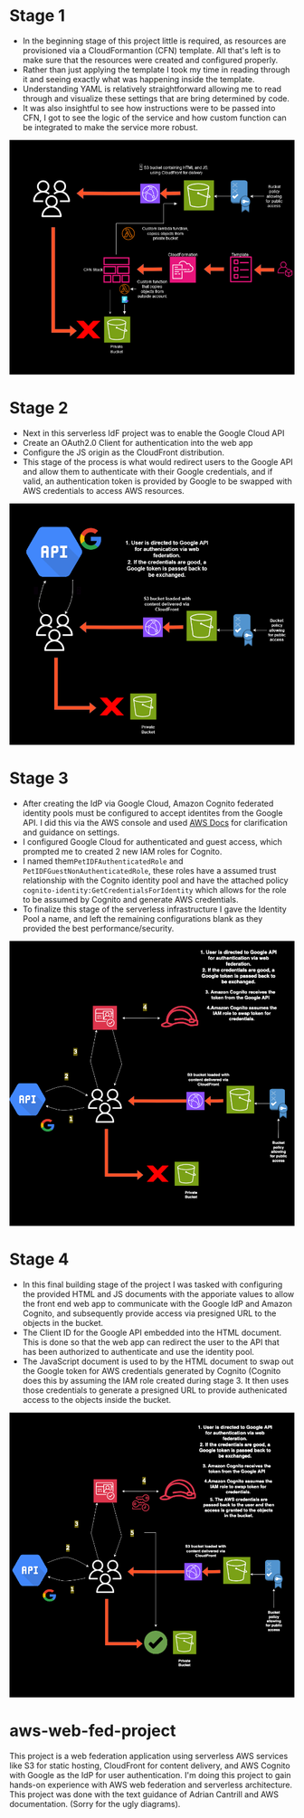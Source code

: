 # **Stage 1**

- In the beginning stage of this project little is required, as resources are provisioned via a CloudFormantion (CFN) template. All that's left is to make sure that the resources were created and configured properly. 
- Rather than just applying the template I took my time in reading through it and seeing exactly what was happening inside the template. 
- Understanding YAML is relatively straightforward allowing me to read through and visualize these settings that are bring determined by code. 
- It was also insightful to see how instructions were to be passed into CFN, I got to see the logic of the service and how custom function can be integrated to make the service more robust.

![Stage1_Architecture](https://github.com/dariusgatsby/aws-web-fed-project/blob/main/diagrams/Stage_1_Webapp.png)

# **Stage 2**

- Next in this serverless IdF project was to enable the Google Cloud API 
- Create an OAuth2.0 Client for authentication into the web app
- Configure the JS origin as the CloudFront distribution.
- This stage of the process is what would redirect users to the Google API and allow them to authenticate with their Google credentials, and if valid, an authentication token is provided by Google to be swapped with AWS credentials to access AWS resources.

![Stage2_Architecture](https://github.com/dariusgatsby/aws-web-fed-project/blob/main/diagrams/Stage_2_Webapp.png)


# **Stage 3**

- After creating the IdP via Google Cloud, Amazon Cognito federated identity pools must be configured to accept identites from the Google API. I did this via the AWS console and used [AWS Docs](https://docs.aws.amazon.com/cognito/latest/developerguide/identity-pools.html?icmpid=docs_cognito_console_help_panel) for clarification and guidance on settings.
- I configured Google Cloud for authenticated and guest access, which prompted me to created 2 new IAM roles for Cognito.
- I named them```PetIDFAuthenticatedRole``` and ```PetIDFGuestNonAuthenticatedRole```, these roles have a assumed trust relationship with the Cognito identity pool and have the attached policy ```cognito-identity:GetCredentialsForIdentity``` which allows for the role to be assumed by Cognito and generate AWS credentials.
- To finalize this stage of the serverless infrastructure I gave the Identity Pool a name, and left the remaining configurations blank as they provided the best performance/security.

![Stage3_Architecture](https://github.com/dariusgatsby/aws-web-fed-project/blob/main/diagrams/Stage_3_Webapp.png)

# **Stage 4**

- In this final building stage of the project I was tasked with configuring the provided HTML and JS documents with the apporiate values to allow the front end web app to communicate with the Google IdP and Amazon Cognito, and subsequently provide access via presigned URL to the objects in the bucket.
- The Client ID for the Google API embedded into the HTML document. This is done so that the web app can redirect the user to the API that has been authorized to authenticate and use the identity pool.
- The JavaScript document is used to by the HTML document to swap out the Google token for AWS credentials generated by Cognito (Cognito does this by assuming the IAM role created during stage 3. It then uses those credentials to generate a presigned URL to provide authenicated access to the objects inside the bucket.

![Stage4_Architecture](https://github.com/dariusgatsby/aws-web-fed-project/blob/main/diagrams/Stage_4_Webapp.png)

# aws-web-fed-project
This project is a web federation application using serverless AWS services like S3 for static hosting, CloudFront for content delivery, and AWS Cognito with Google as the IdP for user authentication. 
I'm doing this project to gain hands-on experience with AWS web federation and serverless architecture. This project was done with the text guidance of Adrian Cantrill and AWS documentation. (Sorry for the ugly diagrams).
